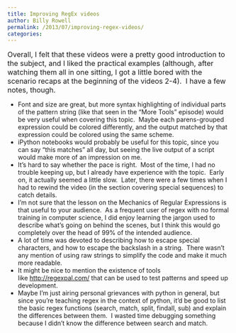 ```yaml
---
title: Improving RegEx videos
author: Billy Rowell
permalink: /2013/07/improving-regex-videos/
categories:
---
```

<span style="font-size: 16px;">Overall, I felt that these videos were a pretty good introduction to the subject, and I liked the practical examples (although, after watching them all in one sitting, I got a little bored with the scenario recaps at the beginning of the videos 2-4).  I have a few notes, though.</span>

*   Font and size are great, but more syntax highlighting of individual parts of the pattern string (like that seen in the &#8220;More Tools&#8221; episode) would be very useful when covering this topic.  Maybe each parens-grouped expression could be colored differently, and the output matched by that expression could be colored using the same scheme.
*   iPython notebooks would probably be useful for this topic, since you can say &#8220;this matches&#8221; all day, but seeing the live output of a script would make more of an impression on me.
*   It&#8217;s hard to say whether the pace is right.  Most of the time, I had no trouble keeping up, but I already have experience with the topic.  Early on, it actually seemed a little slow.  Later, there were a few times when I had to rewind the video (in the section covering special sequences) to catch details.
*   I&#8217;m not sure that the lesson on the Mechanics of Regular Expressions is that useful to your audience.  As a frequent user of regex with no formal training in computer science, I did enjoy learning the jargon used to describe what&#8217;s going on behind the scenes, but I think this would go completely over the head of 99% of the intended audience.
*   A lot of time was devoted to describing how to escape special characters, and how to escape the backslash in a string.  There wasn&#8217;t any mention of using raw strings to simplify the code and make it much more readable.
*   It might be nice to mention the existence of tools like <http://regexpal.com/> that can be used to test patterns and speed up development.
*   Maybe I&#8217;m just airing personal grievances with python in general, but since you&#8217;re teaching regex in the context of python, it&#8217;d be good to list the basic regex functions (search, match, split, findall, sub) and explain the differences between them.  I wasted time debugging something because I didn&#8217;t know the difference between search and match.
